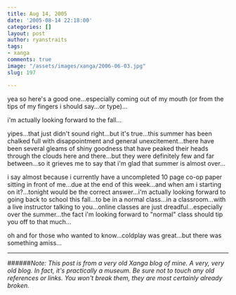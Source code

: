 ```yaml
---
title: Aug 14, 2005
date: '2005-08-14 22:18:00'
categories: []
layout: post
author: ryanstraits
tags:
- xanga
comments: true
image: "/assets/images/xanga/2006-06-03.jpg"
slug: 197

---
```

yea so here's a good one...especially coming out of my mouth (or from the tips of my fingers i should say...or type)...

i'm actually looking forward to the fall...

<!-- break -->

yipes...that just didn't sound right...but it's true...this summer has been chalked full with disappointment and general unexcitement...there have been several gleams of shiny goodness that have peaked their heads through the clouds here and there...but they were definitely few and far between...so it grieves me to say that i'm glad that summer is almost over...

i say almost because i currently have a uncompleted 10 page co-op paper sitting in front of me...due at the end of this week...and when am i starting on it?...tonight would be the correct answer...i'm actually looking forward to going back to school this fall...to be in a normal class...in a classroom...with a live instructor talking to you...online classes are just dreadful...especially over the summer...the fact i'm looking forward to "normal" class should tip you off to that much...

oh and for those who wanted to know...coldplay was great...but there was something amiss...

---

######*Note: This post is from a very old Xanga blog of mine. A very, very old blog. In fact, it's practically a museum. Be sure not to touch any old references or links. You won't break them, they are most certainly already broken.*